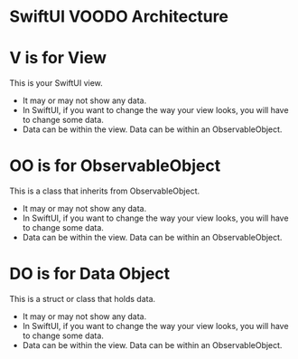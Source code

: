 # SwiftUI VOODO Architecture

# V is for View
This is your SwiftUI view.
* It may or may not show any data.
* In SwiftUI, if you want to change the way your view looks, you will have to change some data.
* Data can be within the view. Data can be within an ObservableObject.


# OO is for ObservableObject
This is a class that inherits from ObservableObject.
* It may or may not show any data.
* In SwiftUI, if you want to change the way your view looks, you will have to change some data.
* Data can be within the view. Data can be within an ObservableObject.


# DO is for Data Object
This is a struct or class that holds data.
* It may or may not show any data.
* In SwiftUI, if you want to change the way your view looks, you will have to change some data.
* Data can be within the view. Data can be within an ObservableObject.
